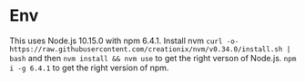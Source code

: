 # Env
This uses Node.js 10.15.0 with npm 6.4.1. Install nvm 
```curl -o- https://raw.githubusercontent.com/creationix/nvm/v0.34.0/install.sh | bash```
and then 
```nvm install && nvm use``` to get the right verson of Node.js.
```npm i -g 6.4.1``` to get the right version of npm.

